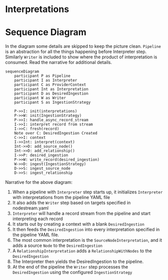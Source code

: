 # Interpretations

# Sequence Diagram
In the diagram some details are skipped to keep the picture clean.
`Pipeline` is an abstraction for all the things happening before Interpreter step. Similarly `Writer` is included
to show where the product of interpretation is consumed. Read the narrative for 
additional details.
```mermaid
sequenceDiagram
    participant P as Pipeline
    participant I as Interpreter
    participant C as ProviderContext
    participant Int as Interpretation
    participant D as DesiredIngestion
    participant W as Writer
    participant S as IngestionStrategy

    P->>I: init(interpretations)
    P->>W: init(IngestionStrategy)
    P->>I: handle_async_record_stream
    I->>I: interpret record from stream
    I->>C: fresh(record)
    Note over C: DesiredIngestion Created
    C->>I: context
    I->>Int: interpret(context)
    Int->>D: add_source_node()
    Int->>D: add_relationship()
    I->>P: desired_ingestion
    P->>W: write_record(desired_ingestion)
    W->>D: ingest(IngestionStrategy)
    D->>S: ingest_source_node
    D->>S: ingest_relationship 
```

Narrative for the above diagram:
1. When a pipeline with `Interpreter` step starts up, it initializes `Interpreter` with interpretations from the pipeline YAML file
2. It also adds the `Writer` step based on targets specified in nodestream.yaml
3. `Interpreter` will handle a record stream from the pipeline and start interpreting each record
4. It starts out by creating a context with a blank `DesiredIngestion`
5. It then feeds the `DesiredIngestion` into every interpretation specified in the pipeline YAML file.
6. The most common interpretation is the `SourceNodeInterpretation`, and it adds a source `Node` to the `DesiredIngestion`
7. A `RelationshipInterpretation` adds a `RelationshipWithNodes` to the `DesiredIngestion`
8. The Interpreter then yields the DesiredIngestion to the pipeline.
9. At the end of the pipeline the `Writer` step processes the `DesiredIngestion` using the configured `IngestionStrategy`